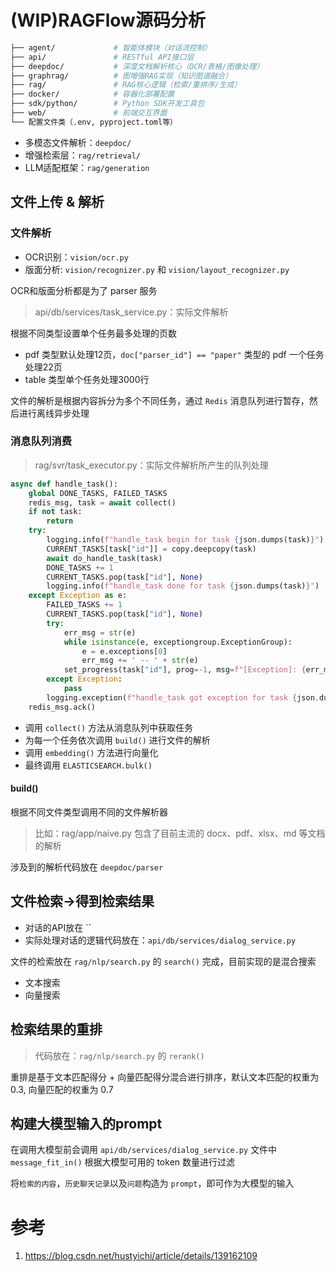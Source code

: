 # (WIP)RAGFlow源码分析

```bash
├── agent/             # 智能体模块（对话流控制）
├── api/               # RESTful API接口层
├── deepdoc/           # 深度文档解析核心（OCR/表格/图像处理）
├── graphrag/          # 图增强RAG实现（知识图谱融合）
├── rag/               # RAG核心逻辑（检索/重排序/生成）
├── docker/            # 容器化部署配置
├── sdk/python/        # Python SDK开发工具包
├── web/               # 前端交互界面
└── 配置文件类（.env, pyproject.toml等）
```

- 多模态文件解析：`deepdoc/`
- 增强检索层：`rag/retrieval/`
- LLM适配框架：`rag/generation`


## 文件上传 & 解析

### 文件解析
- OCR识别：`vision/ocr.py`
- 版面分析: `vision/recognizer.py` 和 `vision/layout_recognizer.py`

OCR和版面分析都是为了 parser 服务

> api/db/services/task_service.py：实际文件解析

根据不同类型设置单个任务最多处理的页数
- pdf 类型默认处理12页，`doc["parser_id"] == "paper"` 类型的 pdf 一个任务处理22页
- table 类型单个任务处理3000行

文件的解析是根据内容拆分为多个不同任务，通过 `Redis` 消息队列进行暂存，然后进行离线异步处理

### 消息队列消费
> rag/svr/task_executor.py：实际文件解析所产生的队列处理

```python
async def handle_task():
    global DONE_TASKS, FAILED_TASKS
    redis_msg, task = await collect()
    if not task:
        return
    try:
        logging.info(f"handle_task begin for task {json.dumps(task)}")
        CURRENT_TASKS[task["id"]] = copy.deepcopy(task)
        await do_handle_task(task)
        DONE_TASKS += 1
        CURRENT_TASKS.pop(task["id"], None)
        logging.info(f"handle_task done for task {json.dumps(task)}")
    except Exception as e:
        FAILED_TASKS += 1
        CURRENT_TASKS.pop(task["id"], None)
        try:
            err_msg = str(e)
            while isinstance(e, exceptiongroup.ExceptionGroup):
                e = e.exceptions[0]
                err_msg += ' -- ' + str(e)
            set_progress(task["id"], prog=-1, msg=f"[Exception]: {err_msg}")
        except Exception:
            pass
        logging.exception(f"handle_task got exception for task {json.dumps(task)}")
    redis_msg.ack()
```

- 调用 `collect()` 方法从消息队列中获取任务
- 为每一个任务依次调用 `build()` 进行文件的解析
- 调用 `embedding()` 方法进行向量化
- 最终调用 `ELASTICSEARCH.bulk()`


#### build()

根据不同文件类型调用不同的文件解析器

> 比如：rag/app/naive.py 包含了目前主流的 docx、pdf、xlsx、md 等文档的解析

涉及到的解析代码放在 `deepdoc/parser`


## 文件检索->得到检索结果

- 对话的API放在 ``
- 实际处理对话的逻辑代码放在：`api/db/services/dialog_service.py`

文件的检索放在 `rag/nlp/search.py` 的 `search()` 完成，目前实现的是混合搜索
- 文本搜索
- 向量搜索

## 检索结果的重排
> 代码放在：`rag/nlp/search.py` 的 `rerank()`

重排是基于文本匹配得分 + 向量匹配得分混合进行排序，默认文本匹配的权重为 0.3, 向量匹配的权重为 0.7


## 构建大模型输入的prompt

在调用大模型前会调用 `api/db/services/dialog_service.py` 文件中 `message_fit_in()` 根据大模型可用的 token 数量进行过滤

将`检索的内容`，`历史聊天记录`以及`问题`构造为 `prompt`，即可作为大模型的输入


# 参考
1. https://blog.csdn.net/hustyichi/article/details/139162109